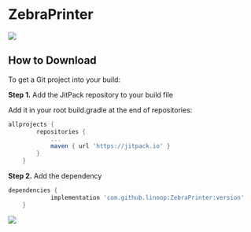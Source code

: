 # ZebraPrinter

[![](https://jitpack.io/v/linoop/ZebraPrinter.svg)](https://jitpack.io/#linoop/ZebraPrinter)

How to Download
---------------

To get a Git project into your build:

**Step 1.** Add the JitPack repository to your build file

Add it in your root build.gradle at the end of repositories:

```gradle
allprojects {
		repositories {
			...
			maven { url 'https://jitpack.io' }
		}
	}
```

**Step 2.** Add the dependency

```gradle
dependencies {
	        implementation 'com.github.linoop:ZebraPrinter:version'
	}
```
[![](https://jitpack.io/v/linoop/ZebraPrinter.svg)](https://jitpack.io/#linoop/ZebraPrinter)
